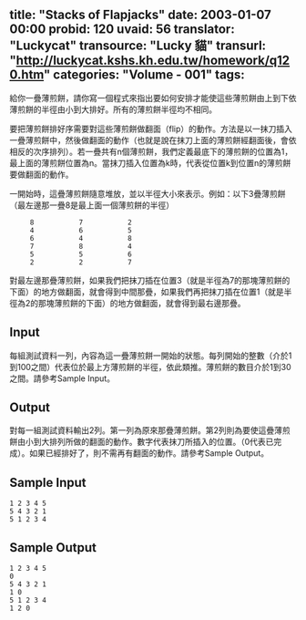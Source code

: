 title: "Stacks of Flapjacks"
date: 2003-01-07 00:00
probid: 120
uvaid: 56
translator: "Luckycat"
transource: "Lucky 貓"
transurl: "http://luckycat.kshs.kh.edu.tw/homework/q120.htm"
categories: "Volume - 001"
tags:
---

給你一疊薄煎餅，請你寫一個程式來指出要如何安排才能使這些薄煎餅由上到下依薄煎餅的半徑由小到大排好。所有的薄煎餅半徑均不相同。

要把薄煎餅排好序需要對這些薄煎餅做翻面（flip）的動作。方法是以一抹刀插入一疊薄煎餅中，然後做翻面的動作（也就是說在抹刀上面的薄煎餅經翻面後，會依相反的次序排列）。若一疊共有n個薄煎餅，我們定義最底下的薄煎餅的位置為1，最上面的薄煎餅位置為n。當抹刀插入位置為k時，代表從位置k到位置n的薄煎餅要做翻面的動作。

一開始時，這疊薄煎餅隨意堆放，並以半徑大小來表示。例如：以下3疊薄煎餅（最左邊那一疊8是最上面一個薄煎餅的半徑）

         8           7           2
         4           6           5
         6           4           8
         7           8           4
         5           5           6
         2           2           7

對最左邊那疊薄煎餅，如果我們把抹刀插在位置3（就是半徑為7的那塊薄煎餅的下面）的地方做翻面，就會得到中間那疊，如果我們再把抹刀插在位置1（就是半徑為2的那塊薄煎餅的下面）的地方做翻面，就會得到最右邊那疊。

<!-- more -->

## Input ##

每組測試資料一列，內容為這一疊薄煎餅一開始的狀態。每列開始的整數（介於1到100之間）代表位於最上方薄煎餅的半徑，依此類推。薄煎餅的數目介於1到30之間。請參考Sample Input。

## Output ##

對每一組測試資料輸出2列。第一列為原來那疊薄煎餅。第2列則為要使這疊薄煎餅由小到大排列所做的翻面的動作。數字代表抹刀所插入的位置。（0代表已完成）。如果已經排好了，則不需再有翻面的動作。請參考Sample Output。

## Sample Input ##

	1 2 3 4 5
	5 4 3 2 1
	5 1 2 3 4

## Sample Output ##

	1 2 3 4 5
	0
	5 4 3 2 1
	1 0
	5 1 2 3 4
	1 2 0